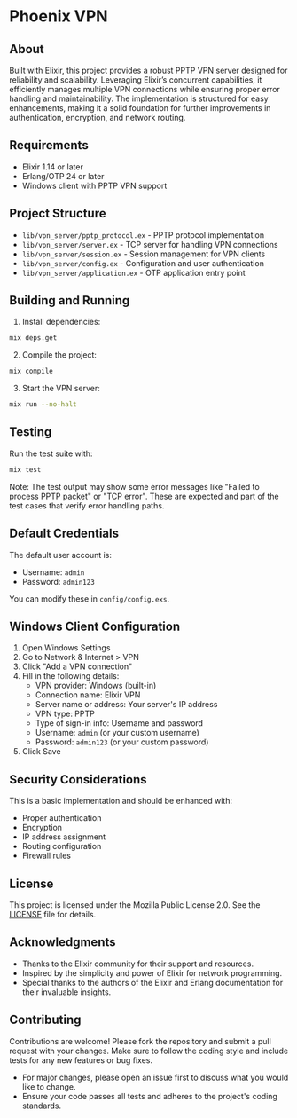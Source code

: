 # Phoenix VPN

## About

Built with Elixir, this project provides a robust PPTP VPN server designed for reliability and scalability. Leveraging Elixir’s concurrent capabilities, it efficiently manages multiple VPN connections while ensuring proper error handling and maintainability. The implementation is structured for easy enhancements, making it a solid foundation for further improvements in authentication, encryption, and network routing.

## Requirements

- Elixir 1.14 or later
- Erlang/OTP 24 or later
- Windows client with PPTP VPN support

## Project Structure

- `lib/vpn_server/pptp_protocol.ex` - PPTP protocol implementation
- `lib/vpn_server/server.ex` - TCP server for handling VPN connections
- `lib/vpn_server/session.ex` - Session management for VPN clients
- `lib/vpn_server/config.ex` - Configuration and user authentication
- `lib/vpn_server/application.ex` - OTP application entry point

## Building and Running

1. Install dependencies:
```bash
mix deps.get
```

2. Compile the project:
```bash
mix compile
```

3. Start the VPN server:
```bash
mix run --no-halt
```

## Testing

Run the test suite with:

```bash
mix test
```

Note: The test output may show some error messages like "Failed to process PPTP packet" or "TCP error". These are expected and part of the test cases that verify error handling paths.

## Default Credentials

The default user account is:
- Username: `admin`
- Password: `admin123`

You can modify these in `config/config.exs`.

## Windows Client Configuration

1. Open Windows Settings
2. Go to Network & Internet > VPN
3. Click "Add a VPN connection"
4. Fill in the following details:
   - VPN provider: Windows (built-in)
   - Connection name: Elixir VPN
   - Server name or address: Your server's IP address
   - VPN type: PPTP
   - Type of sign-in info: Username and password
   - Username: `admin` (or your custom username)
   - Password: `admin123` (or your custom password)
5. Click Save

## Security Considerations

This is a basic implementation and should be enhanced with:
- Proper authentication
- Encryption
- IP address assignment
- Routing configuration
- Firewall rules

## License

This project is licensed under the Mozilla Public License 2.0. See the [LICENSE](LICENSE) file for details.

## Acknowledgments
- Thanks to the Elixir community for their support and resources.
- Inspired by the simplicity and power of Elixir for network programming.
- Special thanks to the authors of the Elixir and Erlang documentation for their invaluable insights.

## Contributing
Contributions are welcome! Please fork the repository and submit a pull request with your changes. Make sure to follow the coding style and include tests for any new features or bug fixes.
- For major changes, please open an issue first to discuss what you would like to change.
- Ensure your code passes all tests and adheres to the project's coding standards.